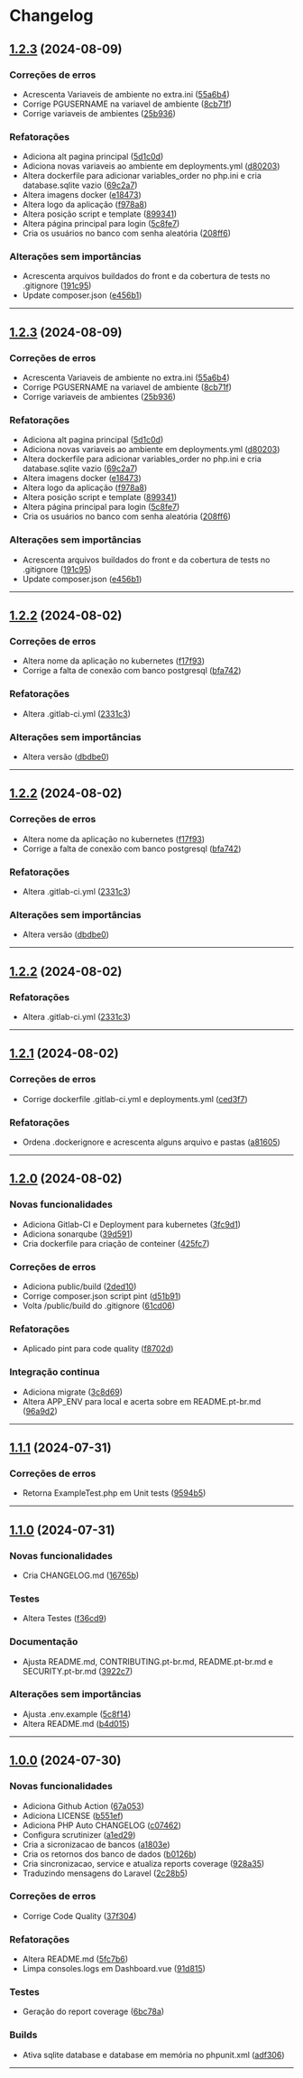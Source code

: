 <!--- BEGIN HEADER -->
# Changelog


<!--- END HEADER -->

## [1.2.3](https://github.com/celsonery/db-sync/compare/v1.2.2...v1.2.3) (2024-08-09)

### Correções de erros

* Acrescenta Variaveis de ambiente no extra.ini ([55a6b4](https://github.com/celsonery/db-sync/commit/55a6b458fd235b9bd19188e11d2e011e3ae3104b))
* Corrige PGUSERNAME na variavel de ambiente ([8cb71f](https://github.com/celsonery/db-sync/commit/8cb71ffcfa6530a93cbf49c98d788a06d98c3537))
* Corrige variaveis de ambientes ([25b936](https://github.com/celsonery/db-sync/commit/25b936c56643b92b46caf6197277c5d34434150c))

### Refatorações

* Adiciona alt pagina principal ([5d1c0d](https://github.com/celsonery/db-sync/commit/5d1c0d109f8195732483851b016b534a7f7b4136))
* Adiciona novas variaveis ao ambiente em deployments.yml ([d80203](https://github.com/celsonery/db-sync/commit/d80203a08825bd0a6de5999b1ece0484b4eeae54))
* Altera dockerfile para adicionar variables_order no php.ini e cria database.sqlite vazio ([69c2a7](https://github.com/celsonery/db-sync/commit/69c2a7a5e6765835436057ec14b6973972aa7049))
* Altera imagens docker ([e18473](https://github.com/celsonery/db-sync/commit/e184735d2bd19c77773286b594268d0884655b84))
* Altera logo da aplicação ([f978a8](https://github.com/celsonery/db-sync/commit/f978a8b75e9d4539534234e61cedfbd9d97268c6))
* Altera posição script e template ([899341](https://github.com/celsonery/db-sync/commit/89934131f88b9bf0d0b7e75ddf5f759a1aaabd5c))
* Altera página principal para login ([5c8fe7](https://github.com/celsonery/db-sync/commit/5c8fe7319078a139585cc7f025066d47ff85c746))
* Cria os usuários no banco com senha aleatória ([208ff6](https://github.com/celsonery/db-sync/commit/208ff68d3daa368fef633b70b7d7a81e3730e39a))

### Alterações sem importâncias

* Acrescenta arquivos buildados do front e da cobertura de tests no .gitignore ([191c95](https://github.com/celsonery/db-sync/commit/191c9597493ae999f9f196af7daa510021fbfe52))
* Update composer.json ([e456b1](https://github.com/celsonery/db-sync/commit/e456b1dfe743233d9044e9a324b3868af3f54810))


---

## [1.2.3](https://github.com/celsonery/db-sync/compare/v1.2.2...v1.2.3) (2024-08-09)

### Correções de erros

* Acrescenta Variaveis de ambiente no extra.ini ([55a6b4](https://github.com/celsonery/db-sync/commit/55a6b458fd235b9bd19188e11d2e011e3ae3104b))
* Corrige PGUSERNAME na variavel de ambiente ([8cb71f](https://github.com/celsonery/db-sync/commit/8cb71ffcfa6530a93cbf49c98d788a06d98c3537))
* Corrige variaveis de ambientes ([25b936](https://github.com/celsonery/db-sync/commit/25b936c56643b92b46caf6197277c5d34434150c))

### Refatorações

* Adiciona alt pagina principal ([5d1c0d](https://github.com/celsonery/db-sync/commit/5d1c0d109f8195732483851b016b534a7f7b4136))
* Adiciona novas variaveis ao ambiente em deployments.yml ([d80203](https://github.com/celsonery/db-sync/commit/d80203a08825bd0a6de5999b1ece0484b4eeae54))
* Altera dockerfile para adicionar variables_order no php.ini e cria database.sqlite vazio ([69c2a7](https://github.com/celsonery/db-sync/commit/69c2a7a5e6765835436057ec14b6973972aa7049))
* Altera imagens docker ([e18473](https://github.com/celsonery/db-sync/commit/e184735d2bd19c77773286b594268d0884655b84))
* Altera logo da aplicação ([f978a8](https://github.com/celsonery/db-sync/commit/f978a8b75e9d4539534234e61cedfbd9d97268c6))
* Altera posição script e template ([899341](https://github.com/celsonery/db-sync/commit/89934131f88b9bf0d0b7e75ddf5f759a1aaabd5c))
* Altera página principal para login ([5c8fe7](https://github.com/celsonery/db-sync/commit/5c8fe7319078a139585cc7f025066d47ff85c746))
* Cria os usuários no banco com senha aleatória ([208ff6](https://github.com/celsonery/db-sync/commit/208ff68d3daa368fef633b70b7d7a81e3730e39a))

### Alterações sem importâncias

* Acrescenta arquivos buildados do front e da cobertura de tests no .gitignore ([191c95](https://github.com/celsonery/db-sync/commit/191c9597493ae999f9f196af7daa510021fbfe52))
* Update composer.json ([e456b1](https://github.com/celsonery/db-sync/commit/e456b1dfe743233d9044e9a324b3868af3f54810))


---

## [1.2.2](https://github.com/celsonery/db-sync/compare/v1.2.1...v1.2.2) (2024-08-02)

### Correções de erros

* Altera nome da aplicação no kubernetes ([f17f93](https://github.com/celsonery/db-sync/commit/f17f93cf420e3326d4c27af829d7b92164511193))
* Corrige a falta de conexão com banco postgresql ([bfa742](https://github.com/celsonery/db-sync/commit/bfa7426276b891e83524716e8f96f6b79fd7ecbd))

### Refatorações

* Altera .gitlab-ci.yml ([2331c3](https://github.com/celsonery/db-sync/commit/2331c3f434e7ee7196a1294b5aaefcd455052ace))

### Alterações sem importâncias

* Altera versão ([dbdbe0](https://github.com/celsonery/db-sync/commit/dbdbe0aff0492a4571a008a227be45b0470d40a7))


---

## [1.2.2](https://github.com/celsonery/db-sync/compare/v1.2.1...v1.2.2) (2024-08-02)

### Correções de erros

* Altera nome da aplicação no kubernetes ([f17f93](https://github.com/celsonery/db-sync/commit/f17f93cf420e3326d4c27af829d7b92164511193))
* Corrige a falta de conexão com banco postgresql ([bfa742](https://github.com/celsonery/db-sync/commit/bfa7426276b891e83524716e8f96f6b79fd7ecbd))

### Refatorações

* Altera .gitlab-ci.yml ([2331c3](https://github.com/celsonery/db-sync/commit/2331c3f434e7ee7196a1294b5aaefcd455052ace))

### Alterações sem importâncias

* Altera versão ([dbdbe0](https://github.com/celsonery/db-sync/commit/dbdbe0aff0492a4571a008a227be45b0470d40a7))


---

## [1.2.2](https://github.com/celsonery/db-sync/compare/v1.2.1...v1.2.2) (2024-08-02)

### Refatorações

* Altera .gitlab-ci.yml ([2331c3](https://github.com/celsonery/db-sync/commit/2331c3f434e7ee7196a1294b5aaefcd455052ace))


---

## [1.2.1](https://github.com/celsonery/db-sync/compare/v1.2.0...v1.2.1) (2024-08-02)

### Correções de erros

* Corrige dockerfile .gitlab-ci.yml e deployments.yml ([ced3f7](https://github.com/celsonery/db-sync/commit/ced3f78e914529a603a3d8beff95c857b7ced2a9))

### Refatorações

* Ordena .dockerignore e acrescenta alguns arquivo e pastas ([a81605](https://github.com/celsonery/db-sync/commit/a8160570bbdb787d13df565df8e660739c9024b9))


---

## [1.2.0](https://github.com/celsonery/db-sync/compare/v1.1.1...v1.2.0) (2024-08-02)

### Novas funcionalidades

* Adiciona Gitlab-CI e Deployment para kubernetes ([3fc9d1](https://github.com/celsonery/db-sync/commit/3fc9d1b9818cc3a7f3d4225bbd6c4af52f72bbfa))
* Adiciona sonarqube ([39d591](https://github.com/celsonery/db-sync/commit/39d59165680154072b46875deb19b0162c3c5915))
* Cria dockerfile para criação de conteiner ([425fc7](https://github.com/celsonery/db-sync/commit/425fc76119f03fe8faf289ef507f8c483486decb))

### Correções de erros

* Adiciona public/build ([2ded10](https://github.com/celsonery/db-sync/commit/2ded1033f2d08b4e55aa7074b1eb977adeaa9668))
* Corrige composer.json script pint ([d51b91](https://github.com/celsonery/db-sync/commit/d51b91d601447a0fa8f33cd90586825279e489c5))
* Volta /public/build do .gitignore ([61cd06](https://github.com/celsonery/db-sync/commit/61cd067f57fb0fc48ddd06dcd736eea8f4bb0386))

### Refatorações

* Aplicado pint para code quality ([f8702d](https://github.com/celsonery/db-sync/commit/f8702dfb52adfbefcadc3b7a2e0152ea1751c2c0))

### Integração continua

* Adiciona migrate ([3c8d69](https://github.com/celsonery/db-sync/commit/3c8d69d1a5b9f42b4b9f6c7c4ddeba23e663c88f))
* Altera APP_ENV para local e acerta sobre em README.pt-br.md ([96a9d2](https://github.com/celsonery/db-sync/commit/96a9d28b20b9e77dc9620e61903935d8c17e1317))


---

## [1.1.1](https://github.com/celsonery/db-sync/compare/v1.1.0...v1.1.1) (2024-07-31)

### Correções de erros

* Retorna ExampleTest.php em Unit tests ([9594b5](https://github.com/celsonery/db-sync/commit/9594b56870e231758c2e3809e82ea7232841e3d8))


---

## [1.1.0](https://github.com/celsonery/db-sync/compare/v1.0.0...v1.1.0) (2024-07-31)

### Novas funcionalidades

* Cria CHANGELOG.md ([16765b](https://github.com/celsonery/db-sync/commit/16765bb2ea282d20401184aafd9239693e8cf53c))

### Testes

* Altera Testes ([f36cd9](https://github.com/celsonery/db-sync/commit/f36cd929a693acd7e00393bca04a3a0f36db9d7b))

### Documentação

* Ajusta README.md, CONTRIBUTING.pt-br.md, README.pt-br.md e SECURITY.pt-br.md ([3922c7](https://github.com/celsonery/db-sync/commit/3922c71edd4c28b83d848ca2c85bad9626630aa5))

### Alterações sem importâncias

* Ajusta .env.example ([5c8f14](https://github.com/celsonery/db-sync/commit/5c8f14351054337478361a914cae47bba151652b))
* Altera README.md ([b4d015](https://github.com/celsonery/db-sync/commit/b4d015f3d92c5da5d07457f9a508b7cd4d899dfe))


---

## [1.0.0](https://github.com/celsonery/db-sync/compare/17e71ea0ef1b8544c5e01b1a194004a2d7f582b2...v1.0.0) (2024-07-30)

### Novas funcionalidades

* Adiciona Github Action ([67a053](https://github.com/celsonery/db-sync/commit/67a053585bad3792058b42000dda1dd5808633fa))
* Adiciona LICENSE ([b551ef](https://github.com/celsonery/db-sync/commit/b551ef8f039e0328fcefdd7f3430e42afc553dcf))
* Adiciona PHP Auto CHANGELOG ([c07462](https://github.com/celsonery/db-sync/commit/c07462c9da7183aeeb7553d1ecf3cfbe1e3e020a))
* Configura scrutinizer ([a1ed29](https://github.com/celsonery/db-sync/commit/a1ed29dcfbb34cb5ee8accff57ad17642a9eba2c))
* Cria a sicronizacao de bancos ([a1803e](https://github.com/celsonery/db-sync/commit/a1803e937279da1ef852acec4a80f9e6604a3697))
* Cria os retornos dos banco de dados ([b0126b](https://github.com/celsonery/db-sync/commit/b0126b9a70f9dc36474d8959e6bf2bea92974ee3))
* Cria sincronizacao, service e atualiza reports coverage ([928a35](https://github.com/celsonery/db-sync/commit/928a35e99c7c5868fbe40c9a7d4c8f1b3e1f9697))
* Traduzindo mensagens do Laravel ([2c28b5](https://github.com/celsonery/db-sync/commit/2c28b5f5a31cd4f815969b1aad24c9c48d74360f))

### Correções de erros

* Corrige Code Quality ([37f304](https://github.com/celsonery/db-sync/commit/37f30470bb8b151fdf2a0c7f4f3880eb190446be))

### Refatorações

* Altera README.md ([5fc7b6](https://github.com/celsonery/db-sync/commit/5fc7b6eb4d630ca23d15fc3cfcc996e9baffe846))
* Limpa consoles.logs em Dashboard.vue ([91d815](https://github.com/celsonery/db-sync/commit/91d8150400c1273769757adc4071291da1d4348e))

### Testes

* Geração do report coverage ([6bc78a](https://github.com/celsonery/db-sync/commit/6bc78ad9e4fdacccc0a1ef4e13c27281e40f8689))

### Builds

* Ativa sqlite database e database em memória no phpunit.xml ([adf306](https://github.com/celsonery/db-sync/commit/adf306efd4623408bef36ccd3d3e0a62081444db))


---

